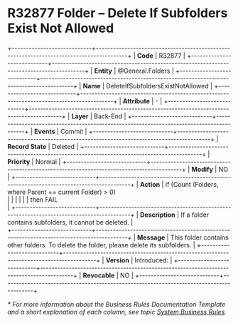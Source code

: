 ﻿---
erp.type: business-rule
erp.entity: General.Folders
---

# R32877 Folder – Delete If Subfolders Exist Not Allowed
+----------------------------+-----------------------------------------------------------------------------------------+
| **Code**                   | R32877                                                                                  |
+----------------------------+-----------------------------------------------------------------------------------------+
| **Entity**                 | @General.Folders                                                                        |
+----------------------------+-----------------------------------------------------------------------------------------+
| **Name**                   | DeleteIfSubfoldersExistNotAllowed                                                       |
+----------------------------+-----------------------------------------------------------------------------------------+
| **Attribute**              | \-                                                                                      |
+----------------------------+-----------------------------------------------------------------------------------------+
| **Layer**                  | Back-End                                                                                |
+----------------------------+-----------------------------------------------------------------------------------------+
| **Events**                 | Commit                                                                                  |
+----------------------------+-----------------------------------------------------------------------------------------+
| **Record State**           | Deleted                                                                                 |
+----------------------------+-----------------------------------------------------------------------------------------+
| **Priority**               | Normal                                                                                  |
+----------------------------+-----------------------------------------------------------------------------------------+
| **Modify**                 | NO                                                                                      |
+----------------------------+-----------------------------------------------------------------------------------------+
| **Action**                 | if (Count (Folders, where Parent == current Folder) > 0) <br>                           |
|                            |                                                                                         |
|                            | then FAIL <br>                                                                          |
+----------------------------+-----------------------------------------------------------------------------------------+
| **Description**            | If a folder contains subfolders, it cannot be deleted.                                  |                                         
+----------------------------+-----------------------------------------------------------------------------------------+
| **Message**                | This folder contains other folders. To delete the folder, please delete its subfolders. |
+----------------------------+-----------------------------------------------------------------------------------------+
| **Version**                | Introduced:                                                                             |
+----------------------------+-----------------------------------------------------------------------------------------+
| **Revocable**              | NO                                                                                      |
+----------------------------+-----------------------------------------------------------------------------------------+

*\* For more information about the Business Rules Documentation Template and a short explanation of each column, see
topic [System Business Rules](../templates/template-description-system-business-rules.md).*
